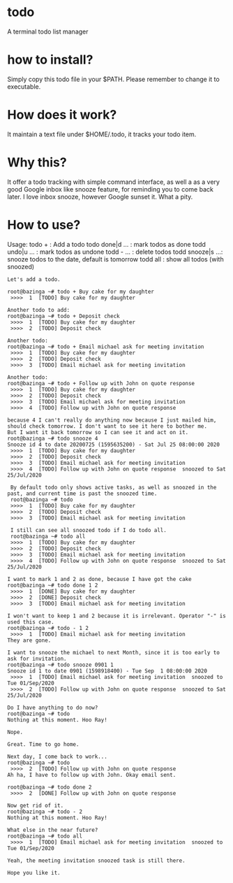 # todo
A terminal todo list manager

# how to install?
Simply copy this todo file in your $PATH. 
Please remember to change it to executable.

# How does it work?
It maintain a text file under $HOME/.todo, it tracks your todo item.

# Why this?
It offer a todo tracking with simple command interface, as well a as a very good Google inbox like snooze feature, for reminding you to come back later. I love inbox snooze, however Google sunset it. What a pity.

# How to use?

Usage:
  todo + <string> : Add a todo
  todo done|d <id> <id> <id> ... : mark todos as done
  todd undo|u <id> <id> <id> ... : mark todos as undone
  todd - <id> <id> <id> ... : delete todos
  todd snooze|s <yyyyMMdd or MMdd> <id> <id> <id> ...: snooze todos to the date, default is tomorrow
  todd all : show all todos (with snoozed)
 
```
Let's add a todo.

root@bazinga ~# todo + Buy cake for my daughter
 >>>>  1  [TODO] Buy cake for my daughter 

Another todo to add:
root@bazinga ~# todo + Deposit check
 >>>>  1  [TODO] Buy cake for my daughter 
 >>>>  2  [TODO] Deposit check 
 
Another todo:
root@bazinga ~# todo + Email michael ask for meeting invitation
 >>>>  1  [TODO] Buy cake for my daughter 
 >>>>  2  [TODO] Deposit check 
 >>>>  3  [TODO] Email michael ask for meeting invitation 

Another todo:
root@bazinga ~# todo + Follow up with John on quote response
 >>>>  1  [TODO] Buy cake for my daughter 
 >>>>  2  [TODO] Deposit check 
 >>>>  3  [TODO] Email michael ask for meeting invitation 
 >>>>  4  [TODO] Follow up with John on quote response 

because 4 I can't really do anything now because I just mailed him, should check tomorrow. I don't want to see it here to bother me. 
But I want it back tomorrow so I can see it and act on it.
root@bazinga ~# todo snooze 4
Snooze id 4 to date 20200725 (1595635200) - Sat Jul 25 08:00:00 2020
 >>>>  1  [TODO] Buy cake for my daughter 
 >>>>  2  [TODO] Deposit check 
 >>>>  3  [TODO] Email michael ask for meeting invitation 
 >>>>  4  [TODO] Follow up with John on quote response  snoozed to Sat 25/Jul/2020
 
 By default todo only shows active tasks, as well as snoozed in the past, and current time is past the snoozed time.
 root@bazinga ~# todo
 >>>>  1  [TODO] Buy cake for my daughter 
 >>>>  2  [TODO] Deposit check 
 >>>>  3  [TODO] Email michael ask for meeting invitation 
 
 I still can see all snoozed todo if I do todo all.
 root@bazinga ~# todo all
 >>>>  1  [TODO] Buy cake for my daughter 
 >>>>  2  [TODO] Deposit check 
 >>>>  3  [TODO] Email michael ask for meeting invitation 
 >>>>  4  [TODO] Follow up with John on quote response  snoozed to Sat 25/Jul/2020
 
I want to mark 1 and 2 as done, because I have got the cake
root@bazinga ~# todo done 1 2
 >>>>  1  [DONE] Buy cake for my daughter 
 >>>>  2  [DONE] Deposit check 
 >>>>  3  [TODO] Email michael ask for meeting invitation 

I won't want to keep 1 and 2 because it is irrelevant. Operator "-" is used this case.
root@bazinga ~# todo - 1 2
 >>>>  1  [TODO] Email michael ask for meeting invitation 
They are gone.

I want to snooze the michael to next Month, since it is too early to ask for invitation.
root@bazinga ~# todo snooze 0901 1
Snooze id 1 to date 0901 (1598918400) - Tue Sep  1 08:00:00 2020
 >>>>  1  [TODO] Email michael ask for meeting invitation  snoozed to Tue 01/Sep/2020
 >>>>  2  [TODO] Follow up with John on quote response  snoozed to Sat 25/Jul/2020

Do I have anything to do now?
root@bazinga ~# todo
Nothing at this moment. Hoo Ray!

Nope.

Great. Time to go home.

Next day, I come back to work...
root@bazinga ~# todo
 >>>>  2  [TODO] Follow up with John on quote response 
Ah ha, I have to follow up with John. Okay email sent.

root@bazinga ~# todo done 2
 >>>>  2  [DONE] Follow up with John on quote response 

Now get rid of it.
root@bazinga ~# todo - 2
Nothing at this moment. Hoo Ray!

What else in the near future?
root@bazinga ~# todo all
 >>>>  1  [TODO] Email michael ask for meeting invitation  snoozed to Tue 01/Sep/2020

Yeah, the meeting invitation snoozed task is still there.

Hope you like it.
```
